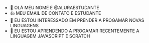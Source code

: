 - 👋 OLÁ MEU NOME E @ALURAESTUDANTE
- 👍 MEU EMAIL DE CONTATO E ESTUDANTE 
- 👀 EU  ESTOU INTERESSADO  EM PRENDER A PROGAMAR NOVAS  LINGUAGENS 
- 🌱 EU  ESTOU APRENDENDO  A PROGAMAR RECENTEMENTE A LINGUAGEM JAVASCRIPT E SCRATCH
<!---
foxones/foxones is a ✨ special ✨ repository because its `README.md` (this file) appears on your GitHub profile.
You can click the Preview link to take a look at your changes.
--->
